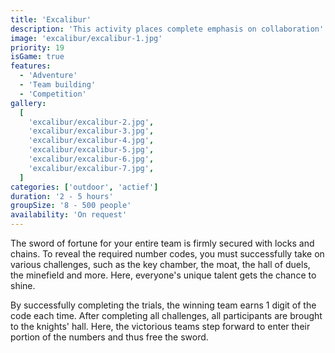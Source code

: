 ```yaml
---
title: 'Excalibur'
description: 'This activity places complete emphasis on collaboration'
image: 'excalibur/excalibur-1.jpg'
priority: 19
isGame: true
features:
  - 'Adventure'
  - 'Team building'
  - 'Competition'
gallery:
  [
    'excalibur/excalibur-2.jpg',
    'excalibur/excalibur-3.jpg',
    'excalibur/excalibur-4.jpg',
    'excalibur/excalibur-5.jpg',
    'excalibur/excalibur-6.jpg',
    'excalibur/excalibur-7.jpg',
  ]
categories: ['outdoor', 'actief']
duration: '2 - 5 hours'
groupSize: '8 - 500 people'
availability: 'On request'
---
```


The sword of fortune for your entire team is firmly secured with locks and chains. To reveal the required number codes, you must successfully take on various challenges, such as the key chamber, the moat, the hall of duels, the minefield and more. Here, everyone's unique talent gets the chance to shine.

By successfully completing the trials, the winning team earns 1 digit of the code each time. After completing all challenges, all participants are brought to the knights' hall. Here, the victorious teams step forward to enter their portion of the numbers and thus free the sword.
